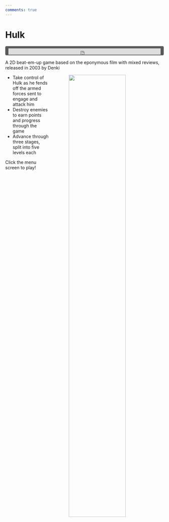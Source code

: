 ```yaml
---
comments: true
---
```


# Hulk

<div style="background-color: #595959; padding-bottom: 2px; padding-top: 7px; padding-left: 10px; padding-right: 10px; margin-bottom: 5px; margin-top: 7px; border-radius: 4px">
<iframe width="100%" height="20" scrolling="no" frameborder="no" allow="autoplay" src="https://w.soundcloud.com/player/?url=https%3A//api.soundcloud.com/tracks/987578008&amp;color=000000&amp;inverse=true&amp;auto_play=true&amp;show_user=false"></iframe>
</div>

A 2D beat-em-up game based on the eponymous film with mixed reviews, released in 2003 by Denki

<a href="https://denki.co.uk/sky/hulk/app.html"><img src="/assets/img/hulk-menu.jpg" style="float: right; width: 60%; padding-left: 64px"></a>

* Take control of Hulk as he fends off the armed forces sent to engage and attack him
* Destroy enemies to earn points and progress through the game
* Advance through three stages, split into five levels each

Click the menu screen to play!